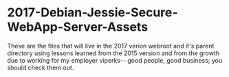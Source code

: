 # 2017-Debian-Jessie-Secure-WebApp-Server-Assets
These are the files that will live in the 2017 verion webroot and it's parent directory using lessons learned from the 2015 version and from the growth due to working for my employer viperks-- good people, good business; you should check them out.
